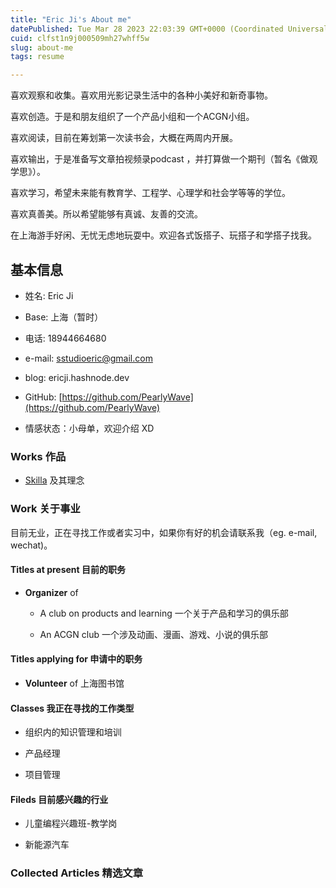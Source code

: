 ```yaml
---
title: "Eric Ji's About me"
datePublished: Tue Mar 28 2023 22:03:39 GMT+0000 (Coordinated Universal Time)
cuid: clfst1n9j000509mh27whff5w
slug: about-me
tags: resume

---
```


喜欢观察和收集。喜欢用光影记录生活中的各种小美好和新奇事物。

喜欢创造。于是和朋友组织了一个产品小组和一个ACGN小组。

喜欢阅读，目前在筹划第一次读书会，大概在两周内开展。

喜欢输出，于是准备写文章拍视频录podcast ，并打算做一个期刊（暂名《做观学思》）。

喜欢学习，希望未来能有教育学、工程学、心理学和社会学等等的学位。

喜欢真善美。所以希望能够有真诚、友善的交流。

在上海游手好闲、无忧无虑地玩耍中。欢迎各式饭搭子、玩搭子和学搭子找我。

## 基本信息

* 姓名: Eric Ji
    
* Base: 上海（暂时）
    
* 电话: 18944664680
    
* e-mail: sstudioeric@gmail.com
    
* blog: ericji.hashnode.dev
    
* GitHub: [https://github.com/PearlyWave](https://github.com/PearlyWave)
    
* 情感状态：小母单，欢迎介绍 XD
    

### Works 作品

* [Skilla](https://v2ex.com/t/847040) 及其理念
    

### Work 关于事业

目前无业，正在寻找工作或者实习中，如果你有好的机会请联系我（eg. e-mail, wechat)。

#### Titles at present 目前的职务

* **Organizer** of
    
    * A club on products and learning 一个关于产品和学习的俱乐部
        
    * An ACGN club 一个涉及动画、漫画、游戏、小说的俱乐部
        

#### Titles applying for 申请中的职务

* **Volunteer** of 上海图书馆
    

#### Classes 我正在寻找的工作类型

* 组织内的知识管理和培训
    
* 产品经理
    
* 项目管理
    

#### Fileds 目前感兴趣的行业

* 儿童编程兴趣班-教学岗
    
* 新能源汽车
    

### Collected Articles 精选文章
